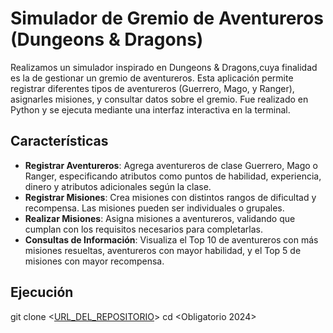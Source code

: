 # Simulador de Gremio de Aventureros (Dungeons & Dragons)

Realizamos un simulador inspirado en Dungeons & Dragons,cuya finalidad es la de gestionar un gremio de aventureros. Esta aplicación permite registrar diferentes tipos de aventureros (Guerrero, Mago, y Ranger), asignarles misiones, y consultar datos sobre el gremio. Fue realizado en Python y se ejecuta mediante una interfaz interactiva en la terminal.

## Características

- **Registrar Aventureros**: Agrega aventureros de clase Guerrero, Mago o Ranger, especificando atributos como puntos de habilidad, experiencia, dinero y atributos adicionales según la clase.
- **Registrar Misiones**: Crea misiones con distintos rangos de dificultad y recompensa. Las misiones pueden ser individuales o grupales.
- **Realizar Misiones**: Asigna misiones a aventureros, validando que cumplan con los requisitos necesarios para completarlas.
- **Consultas de Información**: Visualiza el Top 10 de aventureros con más misiones resueltas, aventureros con mayor habilidad, y el Top 5 de misiones con mayor recompensa.

## Ejecución


   git clone <[URL_DEL_REPOSITORIO](https://github.com/ldamborena/obligatorio-2024)>
   cd <Obligatorio 2024>
